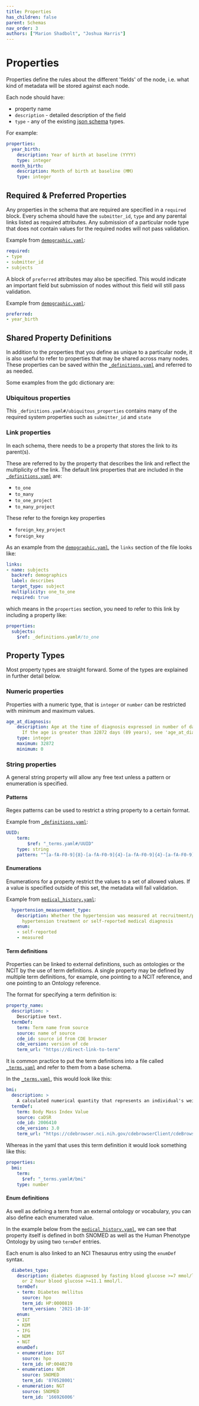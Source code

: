 ```yaml
---
title: Properties
has_children: false
parent: Schemas
nav_order: 3
authors: ["Marion Shadbolt", "Joshua Harris"]
---
```


# Properties

Properties define the rules about the different 'fields' of the node, i.e. what kind of metadata will be stored against each node.

Each node should have:
 - property name
 - `description` - detailed description of the field
 - `type` - any of the existing [json schema](https://cswr.github.io/JsonSchema/spec/basic_types/) types.

For example:
```yaml
properties:
  year_birth:
    description: Year of birth at baseline (YYYY)
    type: integer
  month_birth:
    description: Month of birth at baseline (MM)
    type: integer
```

## Required & Preferred Properties

Any properties in the schema that are required are specified in a `required` block. Every schema should have the `submitter_id`, `type` and any parental links listed as required attributes. Any submission of a particular node type that does not contain values for the required nodes will not pass validation.

Example from [`demographic.yaml`](../../tests/gen3_schema/examples/yaml/demographic.yaml):

```yaml
required:
- type
- submitter_id
- subjects
```

A block of `preferred` attributes may also be specified. This would indicate an important field but submission of nodes without this field will still pass validation.

Example from [`demographic.yaml`](../../tests/gen3_schema/examples/yaml/demographic.yaml):

```yaml
preferred:
- year_birth
```


## Shared Property Definitions

In addition to the properties that you define as unique to a particular node, it is also useful to refer to properties that may be shared across many nodes. These properties can be saved within the [`_definitions.yaml`](../../tests/gen3_schema/examples/yaml/_definitions.yaml) and referred to as needed.

Some examples from the gdc dictionary are:

### Ubiquitous properties 

This `_definitions.yaml#/ubiquitous_properties` contains many of the required system properties such as `submitter_id` and `state`

### Link properties

In each schema, there needs to be a property that stores the link to its parent(s). 

These are referred to by the property that describes the link and reflect the multiplicity of the link. The default link properties that are included in the [`_definitions.yaml`](../../tests/gen3_schema/examples/yaml/_definitions.yaml) are:

- `to_one`
- `to_many`
- `to_one_project`
- `to_many_project`

These refer to the foreign key properties
- `foreign_key_project`
- `foreign_key`

As an example from the [`demographic.yaml`](../../tests/gen3_schema/examples/yaml/demographic.yaml), the `links` section of the file looks like:

```yaml
links:
- name: subjects
  backref: demographics
  label: describes
  target_type: subject
  multiplicity: one_to_one
  required: true
```

which means in the `properties` section, you need to refer to this link by including a property like:

```yaml
properties:
  subjects:
    $ref: _definitions.yaml#/to_one
```

## Property Types

Most property types are straight forward. Some of the types are explained in further detail below.

### Numeric properties

Properties with a numeric type, that is `integer` or `number` can be restricted with minimum and maximum values.

```yaml
age_at_diagnosis:
    description: Age at the time of diagnosis expressed in number of days since birth.
      If the age is greater than 32872 days (89 years), see 'age_at_diagnosis_gt89'.
    type: integer
    maximum: 32872
    minimum: 0
```

### String properties

A general string property will allow any free text unless a pattern or enumeration is specified.

#### Patterns

Regex patterns can be used to restrict a string property to a certain format.

Example from  [`_definitions.yaml`](../../tests/gen3_schema/examples/yaml/_definitions.yaml):

```yaml
UUID:
    term:
        $ref: "_terms.yaml#/UUID"
    type: string
    pattern: "^[a-fA-F0-9]{8}-[a-fA-F0-9]{4}-[a-fA-F0-9]{4}-[a-fA-F0-9]{4}-[a-fA-F0-9]{12}$"
```

#### Enumerations

Enumerations for a property restrict the values to a set of allowed values. If a value is specified outside of this set, the metadata will fail validation.

Example from [`medical_history.yaml`](../../tests/gen3_schema/examples/yaml/medical_history.yaml):

```yaml
  hypertension_measurement_type:
    description: Whether the hypertension was measured at recruitment/patients on
      hypertension treatment or self-reported medical diagnosis
    enum:
    - self-reported
    - measured
```

#### Term definitions

Properties can be linked to external definitions, such as ontologies or the NCIT by the use of term definitions. A single property may be defined by multiple term definitions, for example, one pointing to a NCIT reference, and one pointing to an Ontology reference.

The format for specifying a term definition is:

```yaml
property_name:
  description: >
    Descriptive text.
  termDef:
    term: Term name from source
    source: name of source
    cde_id: source id from CDE browser
    cde_version: version of cde
    term_url: "https://direct-link-to-term"
```

It is common practice to put the term definitions into a file called [`_terms.yaml`](../../tests/gen3_schema/examples/yaml/_terms.yaml) and refer to them from a base schema.

In the [`_terms.yaml`](../../tests/gen3_schema/examples/yaml/_terms.yaml), this would look like this:

```yaml
bmi:
  description: >
    A calculated numerical quantity that represents an individual's weight to height ratio.
  termDef:
    term: Body Mass Index Value
    source: caDSR
    cde_id: 2006410
    cde_version: 3.0
    term_url: "https://cdebrowser.nci.nih.gov/cdebrowserClient/cdeBrowser.html#/search?publicId=2006410&version=3.0"
```

Whereas in the yaml that uses this term definition it would look something like this:

```yaml
properties:
  bmi:
    term:
      $ref: "_terms.yaml#/bmi"
    type: number
```


#### Enum definitions

As well as defining a term from an external ontology or vocabulary, you can also define each enumerated value.

In the example below from the [`medical_history.yaml`](../../tests/gen3_schema/examples/yaml/medical_history.yaml), we can see that property itself is defined in both SNOMED as well as the Human Phenotype Ontology by using two `termDef` entries. 

Each enum is also linked to an NCI Thesaurus entry using the `enumDef` syntax.

```yaml
  diabetes_type:
    description: diabetes diagnosed by fasting blood glucose >=7 mmol/l or tx AHA
      or 2 hour blood glucose >=11.1 mmol/l.
    termDef:
    - term: Diabetes mellitus
      source: hpo
      term_id: HP:0000819
      term_version: '2021-10-10'
    enum:
    - IGT
    - KDM
    - IFG
    - NDM
    - NGT
    enumDef:
    - enumeration: IGT
      source: hpo
      term_id: HP:0040270
    - enumeration: NDM
      source: SNOMED
      term_id: '870528001'
    - enumeration: NGT
      source: SNOMED
      term_id: '166926006'
```
